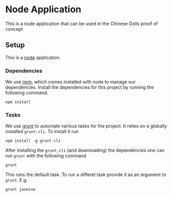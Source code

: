 Node Application
================

This is a node application that can be used in the Chinese Dolls proof
of concept

Setup
-----

This is a [node][] application.

### Dependencies

We use [npm][], which comes installed with node to manage our
dependencies. Install the dependencies for this project by running the
following command.

```shell
npm install
```

### Tasks

We use [grunt][] to automate various tasks for the project. It relies
on a globally installed `grunt-cli`. To install it run

```shell
npm install -g grunt-cli
```

After installing the `grunt-cli` (and downloading) the dependencies
one can run `grunt` with the following command

```shell
grunt
```

This runs the default task. To run a differet task provide it as an
argument to `grunt`. E.g.

```shell
grunt jasmine
```

[node]: http://nodejs.org/
[npm]: https://npmjs.org/
[grunt]: http://gruntjs.com/